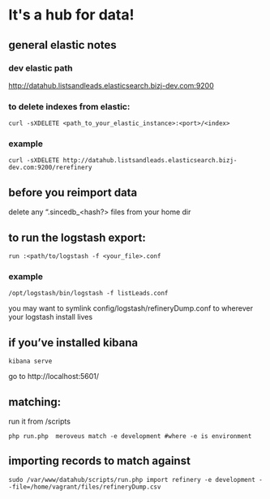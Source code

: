 # It's a hub for data!
## general elastic notes
### dev elastic path
http://datahub.listsandleads.elasticsearch.bizj-dev.com:9200
### to delete indexes from elastic:
```shell
curl -sXDELETE <path_to_your_elastic_instance>:<port>/<index> 
```
### example
```shell
curl -sXDELETE http://datahub.listsandleads.elasticsearch.bizj-dev.com:9200/rerefinery
```
## before you reimport data
delete any “.sincedb_<hash?> files from your home dir
    
## to run the logstash export:
    run :<path/to/logstash -f <your_file>.conf
### example
```shell    
/opt/logstash/bin/logstash -f listLeads.conf
```
you may want to symlink config/logstash/refineryDump.conf to wherever your logstash install lives

## if you’ve installed kibana
```shell
kibana serve
```
go to http://localhost:5601/

    
## matching:
run it from /scripts
```shell
php run.php  meroveus match -e development #where -e is environment
```


## importing records to match against
```shell
sudo /var/www/datahub/scripts/run.php import refinery -e development --file=/home/vagrant/files/refineryDump.csv
```
